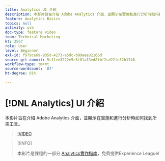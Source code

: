 ```yaml
---
title: Analytics UI 介紹
description: 本影片旨在介紹 Adobe Analytics 介面，並顯示在實施和進行分析時如何找到所需工具。
feature: Analytics Basics
topics: null
activity: use
doc-type: feature video
team: Technical Marketing
kt: 3567
role: User
level: Beginner
exl-id: f979ce69-935d-4273-a5dc-b09aee82166d
source-git-commit: 5c11ee3222e5e3f81a13ed8fbf2cd22fc32b1740
workflow-type: tm+mt
source-wordcount: '87'
ht-degree: 81%

---
```


# [!DNL Analytics] UI 介紹

本影片旨在介紹 Adobe Analytics 介面，並顯示在實施和進行分析時如何找到所需工具。

>[!VIDEO](https://video.tv.adobe.com/v/28748/?quality=12)

>[!INFO]
>
> 本影片是課程的一部分 [Analytics實作指南](https://experienceleague.adobe.com/?recommended=Analytics-D-1-2019.1)，免費提供Experience League!